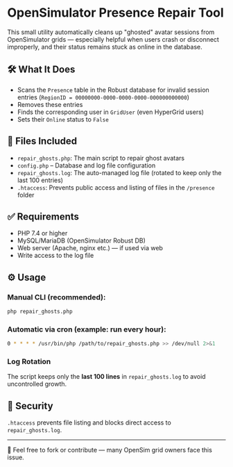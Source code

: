 # OpenSimulator Presence Repair Tool

This small utility automatically cleans up "ghosted" avatar sessions from OpenSimulator grids — especially helpful when users crash or disconnect improperly, and their status remains stuck as online in the database.

## 🛠️ What It Does

- Scans the `Presence` table in the Robust database for invalid session entries (`RegionID = 00000000-0000-0000-0000-000000000000`)
- Removes these entries
- Finds the corresponding user in `GridUser` (even HyperGrid users)
- Sets their `Online` status to `False`

## 📂 Files Included

- `repair_ghosts.php`: The main script to repair ghost avatars
- `config.php` – Database and log file configuration
- `repair_ghosts.log`: The auto-managed log file (rotated to keep only the last 100 entries)
- `.htaccess`: Prevents public access and listing of files in the `/presence` folder

## ✅ Requirements

- PHP 7.4 or higher
- MySQL/MariaDB (OpenSimulator Robust DB)
- Web server (Apache, nginx etc.) — if used via web
- Write access to the log file

## ⚙️ Usage

### Manual CLI (recommended):

```bash
php repair_ghosts.php
```

### Automatic via cron (example: run every hour):

```bash
0 * * * * /usr/bin/php /path/to/repair_ghosts.php >> /dev/null 2>&1
```

### Log Rotation

The script keeps only the **last 100 lines** in `repair_ghosts.log` to avoid uncontrolled growth.

## 🔐 Security

`.htaccess` prevents file listing and blocks direct access to `repair_ghosts.log`.

---

🧡 Feel free to fork or contribute — many OpenSim grid owners face this issue.
